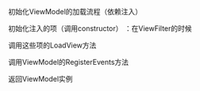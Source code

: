 初始化ViewModel的加载流程（依赖注入）

初始化注入的项（调用constructor）	：在ViewFilter的时候

调用这些项的LoadView方法

调用ViewModel的RegisterEvents方法

返回ViewModel实例